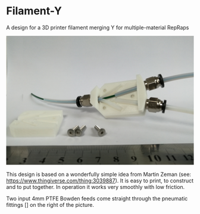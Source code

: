 # Filament-Y
A design for a 3D printer filament merging Y for multiple-material RepRaps

![How it goes together](Pix/construction.jpg)

This design is based on a wonderfully simple idea from Martin Zeman (see: https://www.thingiverse.com/thing:3039887).  It is easy to print, to construct and to put together.  In operation it works very smoothly with low friction.

Two input 4mm PTFE Bowden feeds come straight through the pneumatic fittings [] on the right of the picture.

